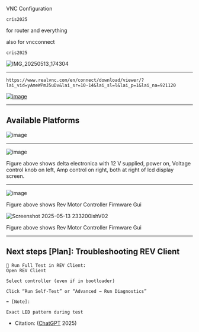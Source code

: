 VNC Configuration

```text
cris2025
```

for router
and everything

also for vncconnect

```text
cris2025
```

![IMG_20250513_174304](https://github.com/user-attachments/assets/cc1163c2-cd27-44ae-a009-f94ecc50aa00)

____

```https
https://www.realvnc.com/en/connect/download/viewer/?lai_vid=yAmeWPmJ5uDv&lai_sr=10-14&lai_sl=l&lai_p=1&lai_na=921120
```

[![image](https://github.com/user-attachments/assets/a16247c1-75ca-4f2f-9fd6-fe207f1b9572)](https://www.realvnc.com/en/connect/download/viewer/?lai_vid=yAmeWPmJ5uDv&lai_sr=10-14&lai_sl=l&lai_p=1&lai_na=921120)

____

## Available Platforms

![image](https://github.com/user-attachments/assets/cd1b7bf7-2037-4c35-9e4b-ac235134899d)

____

![image](https://github.com/user-attachments/assets/e3d26af0-570c-457d-afee-2a56ec83b953)

Figure above shows delta electronica with 12 V supplied, power on, Voltage control knob on left, Amp control on right, both at right of lcd display screen. 

____

![image](https://github.com/user-attachments/assets/7a7de4b0-3873-4d89-8c45-55bc216765ee)

Figure above shows Rev Motor Controller Firmware Gui

![Screenshot 2025-05-13 233200ishV02](https://github.com/user-attachments/assets/51a56bbd-b67b-4c66-a705-ca30cbefc1ca)

Figure above shows Rev Motor Controller Firmware Gui
____

## Next steps [Plan]: Troubleshooting REV Client

```text
🧪 Run Full Test in REV Client:
Open REV Client

Select controller (even if in bootloader)

Click “Run Self-Test” or “Advanced → Run Diagnostics”

➡️ [Note]:

Exact LED pattern during test
```

- Citation: ([ChatGPT](https://chatgpt.com/) 2025)
